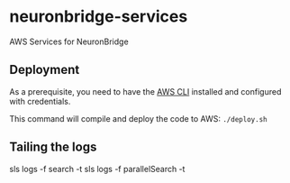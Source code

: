 # neuronbridge-services
AWS Services for NeuronBridge

## Deployment
As a prerequisite, you need to have the [AWS CLI](https://aws.amazon.com/cli/) installed and configured with credentials.

This command will compile and deploy the code to AWS:
```./deploy.sh```



## Tailing the logs
sls logs -f search -t
sls logs -f parallelSearch -t




